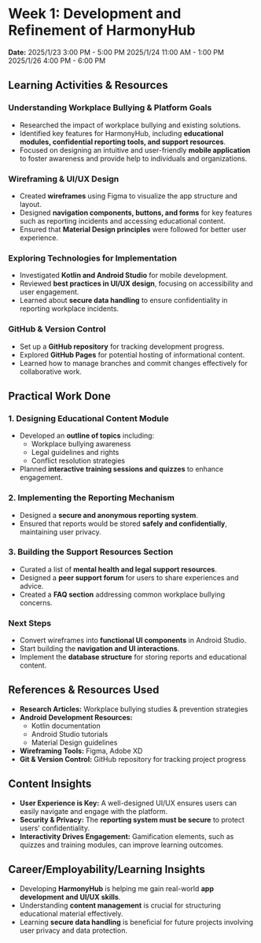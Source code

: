 # Week 1: Development and Refinement of HarmonyHub

**Date:**
2025/1/23 3:00 PM - 5:00 PM
2025/1/24 11:00 AM - 1:00 PM
2025/1/26 4:00 PM - 6:00 PM


## Learning Activities & Resources  

### Understanding Workplace Bullying & Platform Goals  
- Researched the impact of workplace bullying and existing solutions.  
- Identified key features for HarmonyHub, including **educational modules, confidential reporting tools, and support resources**.  
- Focused on designing an intuitive and user-friendly **mobile application** to foster awareness and provide help to individuals and organizations.  

### Wireframing & UI/UX Design  
- Created **wireframes** using Figma to visualize the app structure and layout.  
- Designed **navigation components, buttons, and forms** for key features such as reporting incidents and accessing educational content.  
- Ensured that **Material Design principles** were followed for better user experience.  

### Exploring Technologies for Implementation  
- Investigated **Kotlin and Android Studio** for mobile development.  
- Reviewed **best practices in UI/UX design**, focusing on accessibility and user engagement.  
- Learned about **secure data handling** to ensure confidentiality in reporting workplace incidents.  

### GitHub & Version Control  
- Set up a **GitHub repository** for tracking development progress.  
- Explored **GitHub Pages** for potential hosting of informational content.  
- Learned how to manage branches and commit changes effectively for collaborative work.  


## Practical Work Done  

### 1. Designing Educational Content Module
- Developed an **outline of topics** including:  
  - Workplace bullying awareness  
  - Legal guidelines and rights  
  - Conflict resolution strategies  
- Planned **interactive training sessions and quizzes** to enhance engagement.  

### 2. Implementing the Reporting Mechanism
- Designed a **secure and anonymous reporting system**.  
- Ensured that reports would be stored **safely and confidentially**, maintaining user privacy.  

### 3. Building the Support Resources Section
- Curated a list of **mental health and legal support resources**.  
- Designed a **peer support forum** for users to share experiences and advice.  
- Created a **FAQ section** addressing common workplace bullying concerns.  

### Next Steps
- Convert wireframes into **functional UI components** in Android Studio.  
- Start building the **navigation and UI interactions**.  
- Implement the **database structure** for storing reports and educational content.  


## References & Resources Used  
- **Research Articles:** Workplace bullying studies & prevention strategies  
- **Android Development Resources:**  
  - Kotlin documentation  
  - Android Studio tutorials  
  - Material Design guidelines  
- **Wireframing Tools:** Figma, Adobe XD  
- **Git & Version Control:** GitHub repository for tracking project progress  


## Content Insights  
- **User Experience is Key:** A well-designed UI/UX ensures users can easily navigate and engage with the platform.  
- **Security & Privacy:** The **reporting system must be secure** to protect users' confidentiality.  
- **Interactivity Drives Engagement:** Gamification elements, such as quizzes and training modules, can improve learning outcomes.  


## Career/Employability/Learning Insights  
- Developing **HarmonyHub** is helping me gain real-world **app development and UI/UX skills**.  
- Understanding **content management** is crucial for structuring educational material effectively.  
- Learning **secure data handling** is beneficial for future projects involving user privacy and data protection.  
